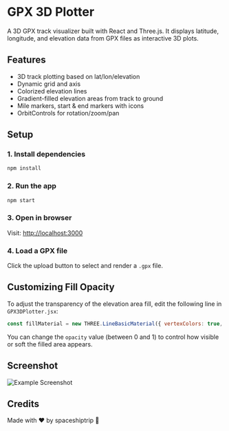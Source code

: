 # GPX 3D Plotter

A 3D GPX track visualizer built with React and Three.js. It displays latitude, longitude, and elevation data from GPX files as interactive 3D plots.

## Features

- 3D track plotting based on lat/lon/elevation
- Dynamic grid and axis
- Colorized elevation lines
- Gradient-filled elevation areas from track to ground
- Mile markers, start & end markers with icons
- OrbitControls for rotation/zoom/pan

## Setup

### 1. Install dependencies
```bash
npm install
```

### 2. Run the app
```bash
npm start
```

### 3. Open in browser
Visit: [http://localhost:3000](http://localhost:3000)

### 4. Load a GPX file
Click the upload button to select and render a `.gpx` file.

## Customizing Fill Opacity
To adjust the transparency of the elevation area fill, edit the following line in `GPX3DPlotter.jsx`:

```js
const fillMaterial = new THREE.LineBasicMaterial({ vertexColors: true, transparent: true, opacity: 0.15 });
```

You can change the `opacity` value (between 0 and 1) to control how visible or soft the filled area appears.

## Screenshot
![Example Screenshot](screenshot.png)

## Credits
Made with ❤️ by spaceshiptrip 🚀

